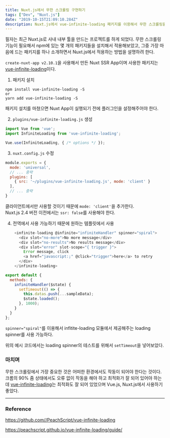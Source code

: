 ```yaml
---
title: Nuxt.js에서 무한 스크롤링 구현하기
tags: ["Dev", "Nuxt.js"]
date: "2019-10-15T21:09:10.284Z"
description: Nuxt.js에서 vue-infinite-loading 패키지를 이용해서 무한 스크롤링을 구현해봅니다.
---
```


필자는 최근 Nuxt.js로 사내 내부 툴을 만드는 프로젝트를 하게 되었다. 무한 스크롤링 기능이 필요해서 npm에 있는 몇 개의 패키지들을 설치해서 적용해보았고, 그중 가장 마음에 드는 패키지를 하나 소개하면서 Nuxt.js에서 적용하는 방법을 설명하려 한다.

`create-nuxt-app v2.10.1`을 사용해서 만든 Nuxt SSR App이며 사용한 패키지는 [vue-infinite-loading](https://github.com//PeachScript/vue-infinite-loading)이다.

1. 패키지 설치

```
npm install vue-infinite-loading -S
or
yarn add vue-infinite-loading -S
```

패키지 설치를 마쳤으면 Nuxt App이 실행되기 전에 플러그인을 설정해주어야 한다.

2. `plugins/vue-infinite-loading.js` 생성

```javascript
import Vue from 'vue';
import InfiniteLoading from 'vue-infinite-loading';

Vue.use(InfiniteLoading, { /* options */ });
```

3. `nuxt.config.js` 수정

```javascript
module.exports = {
  mode: 'universal',
  // ... 중략
  plugins: [
    { src: '~/plugins/vue-infinite-loading.js', mode: 'client' }
  ],
  // ... 중략
}
```

클라이언트에서만 사용할 것이기 때문에 `mode: 'client'`을 추가한다.\
Nuxt.js 2.4 버전 이전에서는 `ssr: false`를 사용해야 한다.

4. 전역에서 사용 가능하기 때문에 원하는 템플릿에서 사용

```javascript
    <infinite-loading @infinite="infiniteHandler" spinner="spiral">
      <div slot="no-more">No more message</div>
      <div slot="no-results">No results message</div>
      <div slot="error" slot-scope="{ trigger }">
        Error message, click
        <a href="javascript:;" @click="trigger">here</a> to retry
      </div>
    </infinite-loading>
```

```javascript
export default {
  methods: {
    infiniteHandler($state) {
      setTimeout(() => {
        this.datas.push(...sampleData);
        $state.loaded();
      }, 1000);
    }
  }
};
```

`spinner="spiral"`를 이용해서 infitite-loading 모듈에서 제공해주는 loading spinner를 사용 가능하다.

위의 예시 코드에서는 loading spinner의 테스트를 위해서 `setTimeout`을 넣어보았다.

### 마치며

무한 스크롤링에서 가장 중요한 것은 어떠한 환경에서도 작동이 되어야 한다는 것이다. 크롬의 90% 줌 상태에서도 오류 없이 작동을 해야 하고 최적화가 잘 되어 있어야 하는데 [vue-infinite-loading](https://github.com//PeachScript/vue-infinite-loading)는 최적화도 잘 되어 있었으며 Vue.js, Nuxt.js에서 사용하기 좋았다. 

---
### Reference

https://github.com//PeachScript/vue-infinite-loading

https://peachscript.github.io/vue-infinite-loading/guide/
